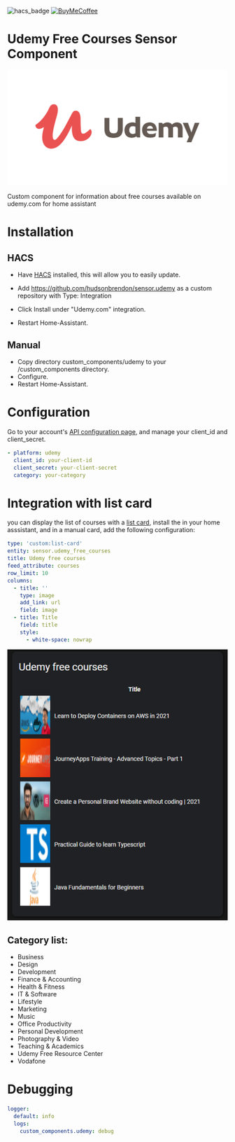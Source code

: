 ![hacs_badge](https://img.shields.io/badge/hacs-custom-orange.svg) [![BuyMeCoffee][buymecoffeebedge]][buymecoffee]

# Udemy Free Courses Sensor Component

![logo.jpg](logo.png)

Custom component for information about free courses available on udemy.com for home assistant

# Installation

## HACS

- Have [HACS](https://hacs.xyz/) installed, this will allow you to easily update.

- Add https://github.com/hudsonbrendon/sensor.udemy as a custom repository with Type: Integration
- Click Install under "Udemy.com" integration.
- Restart Home-Assistant.

## Manual

- Copy directory custom_components/udemy to your <config dir>/custom_components directory.
- Configure.
- Restart Home-Assistant.

# Configuration

Go to your account's [API configuration page](https://www.udemy.com/instructor/account/api/), and manage your client_id and client_secret.

```yaml
- platform: udemy
  client_id: your-client-id
  client_secret: your-client-secret
  category: your-category
```

# Integration with list card

you can display the list of courses with a [list card](https://github.com/iantrich/list-card), install the in your home asssistant, and in a manual card, add the following configuration:


```yaml
type: 'custom:list-card'
entity: sensor.udemy_free_courses
title: Udemy free courses
feed_attribute: courses
row_limit: 10
columns:
  - title: ''
    type: image
    add_link: url
    field: image
  - title: Title
    field: title
    style:
      - white-space: nowrap
```

![logo.jpg](example.png)

## Category list:

- Business
- Design
- Development
- Finance & Accounting
- Health & Fitness
- IT & Software
- Lifestyle
- Marketing
- Music
- Office Productivity
- Personal Development
- Photography & Video
- Teaching & Academics
- Udemy Free Resource Center
- Vodafone

# Debugging

```yaml
logger:
  default: info
  logs:
    custom_components.udemy: debug
```

[buymecoffee]: https://www.buymeacoffee.com/hudsonbrendon
[buymecoffeebedge]: https://camo.githubusercontent.com/cd005dca0ef55d7725912ec03a936d3a7c8de5b5/68747470733a2f2f696d672e736869656c64732e696f2f62616467652f6275792532306d6525323061253230636f666665652d646f6e6174652d79656c6c6f772e737667